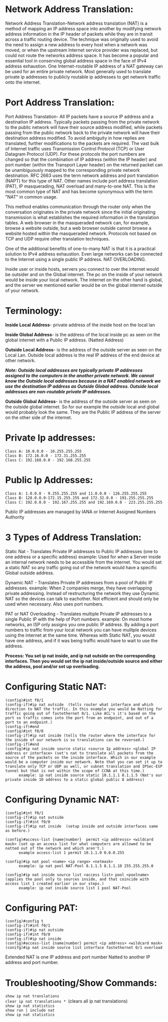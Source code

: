 # Network Address Translation:

Network Address Translation-Network address translation (NAT) is a method of mapping an IP address space into another by modifying network address information in the IP header of packets while they are in transit across a traffic routing device. The technique was originally used to avoid the need to assign a new address to every host when a network was moved, or when the upstream Internet service provider was replaced, but could not route the networks address space. It has become a popular and essential tool in conserving global address space in the face of IPv4 address exhaustion. One Internet-routable IP address of a NAT gateway can be used for an entire private network. Most generally used to translate private ip addresses to publicly routable ip addresses to get network traffic onto the internet. 

# Port Address Translation:

Port Address Translation- All IP packets have a source IP address and a destination IP address. Typically packets passing from the private network to the public network will have their source address modified, while packets passing from the public network back to the private network will have their destination address modified. To avoid ambiguity in how replies are translated, further modifications to the packets are required. The vast bulk of Internet traffic uses Transmission Control Protocol (TCP) or User Datagram Protocol (UDP). For these protocols the port numbers are changed so that the combination of IP address (within the IP header) and port number (within the Transport Layer header) on the returned packet can be unambiguously mapped to the corresponding private network destination. RFC 2663 uses the term network address and port translation (NAPT) for this type of NAT. Other names include port address translation (PAT), IP masquerading, NAT overload and many-to-one NAT. This is the most common type of NAT and has become synonymous with the term "NAT" in common usage.

This method enables communication through the router only when the conversation originates in the private network since the initial originating transmission is what establishes the required information in the translation tables. A web browser in the masqueraded network can, for example, browse a website outside, but a web browser outside cannot browse a website hosted within the masqueraded network. Protocols not based on TCP and UDP require other translation techniques.

One of the additional benefits of one-to-many NAT is that it is a practical solution to IPv4 address exhaustion. Even large networks can be connected to the Internet using a single public IP address. NAT OVERLOADING.

Inside user or inside hosts, servers you connect to over the internet would be outsider and on the Global internet. The pc on the inside of your network would be inside your local network. The internet on the other hand is global, and the server we mentioned earlier would be on the global internet outside of your network.

# Terminology:

**Inside Local Address**- private address of the inside host on the local lan

**Inside Global Address**- is the address of the local inside pc as seen on the global internet with a Public IP address. (Natted Address)

**Outside Local Address**- is the address of the outside server as seen on the Local Lan. Outside local address is the real IP address of the end device at other network. 

***Note: Outside local addresses are typically private IP addresses assigned to the computers in the another private network. We cannot know the Outside local addresses because in a NAT enabled network we use the destination IP address as Outside Global address. Outside local addresses are non-routable private IP addresses.***

**Outside Global Address**- is the address of the outside server as seen on the outside global internet. So for our example the outside local and global would probably look the same. They are the Public IP address of the server on the other side of the internet. 

# Private Ip addresses:
```
Class A: 10.0.0.0 - 10.255.255.255
Class B: 172.16.0.0 - 172.31.255.255
Class C: 192.168.0.0 - 192.168.255.255
```
# Public Ip Addresses:
```
Class A: 1.0.0.0 - 9.255.255.255 and 11.0.0.0 - 126.255.255.255
Class B: 128.0.0.0-172.15.255.255 and 172.32.0.0 - 191.255.255.255
Class C: 192.0.0.0 - 192.167.255.255 and 192.169.0.0 - 223.255.255.255
```
Public IP addresses are managed by IANA or Internet Assigned Numbers Authority

# 3 Types of Address Translation:

Static Nat - Translates Private IP addresses to Public IP addresses (one to one address or a specific address)
      example: Used for when a Server inside an internal network needs to be accessible from the internet. You would set a static NAT so any traffic going out of the network would have a specific Global outside address.

Dynamic NAT - Translates Private IP addresses from a pool of Public IP addresses.
      example: When 2 companies merge, they have overlapping private addressing. Instead of restructuring the network they use Dynamic NAT so the devices can talk to eachother. Not efficient and should only be used when necessary. Also uses port numbers. 
      
PAT or NAT Overloading - Translates multiple Private IP addresses to a single Public IP with the help of Port numbers. 
      example: On most home networks, an ISP only assigns you one public IP address. By adding a port numbers to traffic from your local network you can have mulitple devices using the internet at the same time. Whereas with Static NAT, you would have one address, and if it was being traffic would have to wait to use the address. 


**Process: You set ip nat inside, and ip nat outside on the corresponding interfaces. Then you would set the ip nat inside/outside source and either the address, pool and/or set up overloading.**

# Configuring Static NAT:
```
(config)#int f0/1
(config-if)#ip nat outside  (tells router what interface and which direction to NAT the traffic. In this example you would be Natting for traffic going out of fastethernet 0/1. Like ACL's it's based on the port so traffic comes into the port from an endpoint, and out of a port to an endpoint.)
(config-if)#end
(config)#int f0/0
(config-if)#ip nat inside (tells the router where the interface for the inside of our network is so translations can be reversed.)
(config-if)#end
(config)#ip nat inside source static <source Ip address> <global IP address or interface> (set's nat to translate all packets from the source of the packets on the inside interface. Which in our example would be a computer inside our network. Note that you can set it up to translate only TCP or UDP as well, or subnet translation and IPSec-ESP tunnel but that is not within the scope of CCNA at this time.)
      example: ip nat inside source static 10.1.1.1 8.1.1.5 (Nat's our private inside 10 address to a static global public 8 address)
```

# Configuring Dynamic NAT:
```
(config)#int f0/1
(config-if)#ip nat outside
(config-if)#int f0/0
(config-if)#ip nat inside  (setup inside and outside interfaces same as before.)

(config)#access-list {name|number}  permit <ip addresss> <wildcard mask> (set up an access list for what computers are allowed to be natted out of the network and which aren't.)
      example access-list 1 permit 10.1.1.0 0.0.0.255
      
(config)#ip nat pool <name> <ip range> <netmask>
      example: ip nat pool NAT-Pool 8.1.1.5 8.1.1.10 255.255.255.0
      
(config)#ip nat inside source list <access list> pool <poolname>  (applies the pool only to sources inside, and that coincide with access list 1 created earlier in our steps.)
      example: ip nat inside source list 1 pool NAT-Pool
```

# Configuring PAT:
```
(config)#config t
(config-if)#int f0/1
(config-if)#ip nat outside
(config-if)#int f0/0
(config-if)#ip nat inside
(config)#access-list {name|number} permit <ip address> <wildcard mask>
(conifg)#ip nat inside source list interface fastethernet 0/1 overload 
```
Extended NAT is one IP address and port number Natted to another IP address and port number. 

# Troubleshooting/Show Commands:

``show ip nat translations``</br>
``clear ip nat translations * ``(clears all ip nat translations)</br>
``show ip nat statistics``</br>
``show run | include nat``</br>
``show ip nat statistics``
